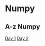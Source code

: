 # Numpy
## A-z Numpy

[Day 1](https://github.com/Shailejaa/Numpy/blob/main/Day%201%20Numpy.pptx)
[Day 2](https://github.com/Shailejaa/Numpy/blob/main/Day%202)


